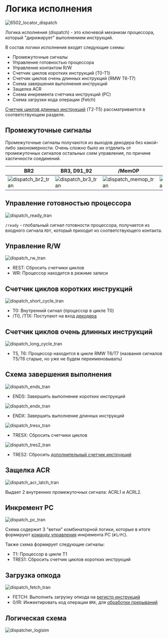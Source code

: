 # Логика исполнения

![6502_locator_dispatch](/BreakingNESWiki/imgstore/6502_locator_dispatch.jpg)

Логика исполнения (dispatch) - это ключевой механизм процессора, который "дирижирует" выполнением инструкций.

В состав логики исполнения входят следующие схемы:
- Промежуточные сигналы
- Управление готовностью процессора
- Управление контактом R/W
- Счетчик циклов коротких инструкций (T0-T1)
- Счетчик циклов очень длинных инструкций (RMW T6-T7)
- Схема завершения выполнения инструкций
- Защелка ACR
- Схема инкремента счетчика инструкций (PC)
- Схема загрузки кода операции (Fetch)

[Счетчик циклов длинных инструкций](extra_counter.md) (T2-T5) рассматривается в соответствующем разделе.

## Промежуточные сигналы

Промежуточные сигналы получаются из выходов декодера без какой-либо закономерности. Очень сложно было их отделить от промежуточных сигналов остальных схем управления, по причине хаотичности соединений.

|BR2|BR3, D91_92|/MemOP|STORE, STOR|/SHIFT|
|---|---|---|---|---|
|![dispatch_br2_tran](/BreakingNESWiki/imgstore/dispatch_br2_tran.jpg)|![dispatch_br3_tran](/BreakingNESWiki/imgstore/dispatch_br3_tran.jpg)|![dispatch_memop_tran](/BreakingNESWiki/imgstore/dispatch_memop_tran.jpg)|![dispatch_store_tran](/BreakingNESWiki/imgstore/dispatch_store_tran.jpg)|![dispatch_shift_tran](/BreakingNESWiki/imgstore/dispatch_shift_tran.jpg)|

## Управление готовностью процессора

![dispatch_ready_tran](/BreakingNESWiki/imgstore/dispatch_ready_tran.jpg)

`/ready` - глобальный сигнал готовности процессора, получается из входного сигнала `RDY`, который приходит из соответствующего контакта.

## Управление R/W

![dispatch_rw_tran](/BreakingNESWiki/imgstore/dispatch_rw_tran.jpg)

- REST: Сбросить счетчики циклов
- WR: Процессор находится в режиме записи

## Счетчик циклов коротких инструкций

![dispatch_short_cycle_tran](/BreakingNESWiki/imgstore/dispatch_short_cycle_tran.jpg)

- T0: Внутренний сигнал (процессор в цикле T0)
- /T0, /T1X: Поступают на вход [декодера](decoder.md)

## Счетчик циклов очень длинных инструкций

![dispatch_long_cycle_tran](/BreakingNESWiki/imgstore/dispatch_long_cycle_tran.jpg)

- T5, T6: Процессор находится в цикле RMW T6/T7 (названия сигналов T5/T6 старые, но уже не будем переименовывать)

## Схема завершения выполнения

![dispatch_ends_tran](/BreakingNESWiki/imgstore/dispatch_ends_tran.jpg)

- ENDS: Завершить выполнение коротких инструкций

![dispatch_endx_tran](/BreakingNESWiki/imgstore/dispatch_endx_tran.jpg)

- ENDX: Завершить выполнение длинных инструкций

![dispatch_tresx_tran](/BreakingNESWiki/imgstore/dispatch_tresx_tran.jpg)

- TRESX: Сбросить счетчики циклов

![dispatch_tres2_tran](/BreakingNESWiki/imgstore/dispatch_tres2_tran.jpg)

- TRES2: Сбросить [дополнительный счетчик инструкций](extra_counter.md)

## Защелка ACR

![dispatch_acr_latch_tran](/BreakingNESWiki/imgstore/dispatch_acr_latch_tran.jpg)

Выдает 2 внутренних промежуточных сигнала: ACRL1 и ACRL2.

## Инкремент PC

![dispatch_pc_tran](/BreakingNESWiki/imgstore/dispatch_pc_tran.jpg)

Схема содержит 3 "ветки" комбинаторной логики, которые в итоге формируют [команду управления](context_control.md) инкремента PC (`#1/PC`).

Также схема формирует следующие сигналы:
- T1: Процессор в цикле T1
- TRES1: Сбросить счетчик циклов коротких инструкций

## Загрузка опкода

![dispatch_fetch_tran](/BreakingNESWiki/imgstore/dispatch_fetch_tran.jpg)

- FETCH: Выполнить загрузку опкода на [регистр инструкций](ir.md)
- 0/IR: Инжектировать код операции `BRK`, для [обработки прерываний](interrupts.md)

## Логическая схема

![dispatcher_logisim](/BreakingNESWiki/imgstore/logisim/dispatcher_logisim.jpg)
